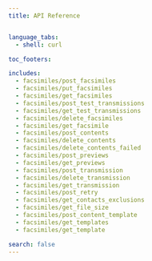 ```yaml
---
title: API Reference


language_tabs:
  - shell: curl

toc_footers:

includes:
  - facsimiles/post_facsimiles
  - facsimiles/put_facsimiles
  - facsimiles/get_facsimiles
  - facsimiles/post_test_transmissions
  - facsimiles/get_test_transmissions
  - facsimiles/delete_facsimiles
  - facsimiles/get_facsimile
  - facsimiles/post_contents
  - facsimiles/delete_contents
  - facsimiles/delete_contents_failed
  - facsimiles/post_previews
  - facsimiles/get_previews
  - facsimiles/post_transmission
  - facsimiles/delete_transmission
  - facsimiles/get_transmission
  - facsimiles/post_retry
  - facsimiles/get_contacts_exclusions
  - facsimiles/get_file_size
  - facsimiles/post_content_template
  - facsimiles/get_templates
  - facsimiles/get_template

search: false
---
```

